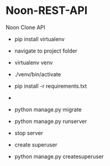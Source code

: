 # Noon-REST-API
Noon Clone API
- pip install virtualenv
- navigate to project folder 
- virtualenv venv
- ./venv/bin/activate
- pip install -r requirements.txt
- 
- python manage.py migrate
- python manage.py runserver
- stop server 

- create superuser
- python manage.py createsuperuser
